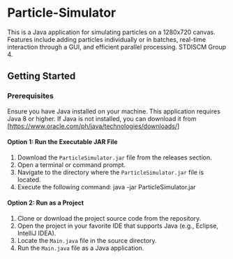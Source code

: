 # Particle-Simulator
This is a Java application for simulating particles on a 1280x720 canvas. Features include adding particles individually or in batches, real-time interaction through a GUI, and efficient parallel processing.  STDISCM Group 4.

## Getting Started

### Prerequisites
Ensure you have Java installed on your machine. This application requires Java 8 or higher. If Java is not installed, you can download it from [https://www.oracle.com/ph/java/technologies/downloads/]

#### Option 1: Run the Executable JAR File
1. Download the `ParticleSimulator.jar` file from the releases section.
2. Open a terminal or command prompt.
3. Navigate to the directory where the `ParticleSimulator.jar` file is located.
4. Execute the following command: java -jar ParticleSimulator.jar

#### Option 2: Run as a Project
1. Clone or download the project source code from the repository.
2. Open the project in your favorite IDE that supports Java (e.g., Eclipse, IntelliJ IDEA).
3. Locate the `Main.java` file in the source directory.
4. Run the `Main.java` file as a Java application.
